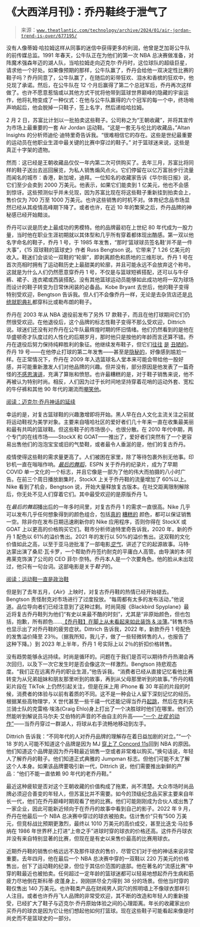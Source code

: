 <!--yml

category: 未分类

date: 2024-05-27 14:59:07

-->

# 《大西洋月刊》：乔丹鞋终于泄气了

> 来源：[`www.theatlantic.com/technology/archive/2024/01/air-jordan-trend-is-over/677195/`](https://www.theatlantic.com/technology/archive/2024/01/air-jordan-trend-is-over/677195/)

没有人像蒂姆·哈拉姆这样从同事的迷信中获得更多的利润，他曾是芝加哥公牛队的前传媒总监。1991 年春天，公牛队正在为他们的第一次 NBA 总决赛做准备，对阵魔术强森年迈的湖人队，当哈拉姆走向迈克尔·乔丹时，这位球队的超级巨星，请求他一个好处。如果像预期的那样，公牛队赢了，乔丹会给他一双决定性比赛的鞋子吗？乔丹同意了，公牛队赢了，在随后的彩带狂欢、泪水和香槟的狂欢中，他兑现了承诺。然后，在公牛队在 12 个月后赢得了第二个总冠军后，乔丹再次这样做了。也许不愿意惹恼或以其他方式干扰将他带到篮球世界巅峰的隐藏的宇宙运作，他将礼物变成了一种仪式：在他与公牛队赢得的六个冠军的每一个中，终场哨声响起后，他会脱掉一只鞋子，签上名字，然后递给哈拉姆。

2 月 2 日，苏富比计划以一批拍卖这些鞋子。公司称之为“王朝收藏”，并将其宣传为市场上最重要的一套 Air Jordan 运动鞋。“这是一套无与伦比的收藏品，”Altan Insights 的分析师迪伦·迪特里奇告诉我。“很难相信它的存在。这些是世纪最重要的运动员在他职业生涯中最关键的比赛中穿过的鞋子。” 对于篮球迷来说，这些是真正十字架的遗物。

然而：这已经是王朝收藏品仅仅一年内第二次可供购买了。去年三月，苏富比将同样的鞋子送出去巡回展览，为私人销售煽风点火。它们停留在以亿万富翁步行流量而闻名的城市：香港，新加坡，迪拜。一位知名的收藏家告诉《华尔街日报》说，它们至少会卖到 2000 万美元。他表示，如果它们能卖到 1 亿美元，他也不会感到惊讶。这些预测似乎并未兑现，因为苏富比现在将这些鞋子重新挂到拍卖会上，售价仅为 700 万至 1000 万美元。也许这些销售的时机不对。体育纪念品市场显然已经从其疫情高峰期下降了。或者也许，在近 10 年的繁荣之后，乔丹品牌的神秘感已经开始黯淡。

乔丹可以说是历史上最成功的男模特。他的品牌最初在上世纪 80 年代成为一股力量，当时他在职业生涯初期就以其体型和几乎所有穿着都体现出酷感。第一双以他名字命名的鞋子，乔丹 1 号，于 1985 年发售，“那时‘篮球球员签名鞋’并不是一件大事”，《15 双球鞋的篮球史》作者 Russ Bengtson 说。它带来了 1.26 亿美元的收入。鞋迷们会谈论一双鞋的“轮廓”，即剥离颜色和质地的三维形状。乔丹 1 号在首次亮相时拥有了运动鞋历史上最甜美的轮廓，并且可能永远不会放弃这个称号。这就是为什么人们仍然愿意穿乔丹 1 号，不仅是与篮球短裤搭配，还可以与牛仔裤、裙子、连衣裙或西装搭配。没有其他篮球运动员能够如此成功地将一双为球场而设计的鞋子转变为日常休闲装的必备品。Kobe Bryant 去世后，他的鞋子变得特别受欢迎，Bengtson 告诉我。但人们不会像乔丹一样，无论是去杂货店还是[总统就职典礼](https://www.gq.com/story/air-jordan-1-diors-inauguration)都穿科比或勒布朗的鞋子。

乔丹在 2003 年从 NBA 退役前发布了另外 17 款鞋子，而且在他打球期间它们仍然很受欢迎。在他退役后，这个品牌的标志性鞋子变得不那么受欢迎，Dittrich 说。球迷们还没有对乔丹在公牛队最辉煌时期的怀旧情绪。他们仍然看到的是他在华盛顿奇才队度过的人性化的后期岁月，那时他只是按他的年龄而言还算不错。乔丹在退役后努力保持纯粹胜利的象征。他继续发布鞋子，但它们[往往](https://www.flightclub.com/air-jordan-22-og-black-dark-amber-white-010525) [是](https://www.flightclub.com/air-jordan-21-og-varsity-red-metallic-silver-black-010380) [丑陋的](https://www.jordan.com/collection/air-jordan-20)。乔丹 19 号——在他停止打球的第二年发售——甚至是[隐秘的](https://stockx.com/jordan-19-og-chrome)，好像感到尴尬一样。在正常情况下，乔丹在 2009 年入选篮球名人堂本来可能会带给他一股好感，并可能重新激发人们对他品牌的兴趣。但并没有，部分原因是他发表了一篇奇怪的[不感恩演讲](https://www.sbnation.com/2009/9/12/1027147/jordans-speech-was-petty-ugly)，充满了算账和愤怒。也许最糟糕的是，对于鞋子销售来说，他不再被认为特别时尚。相反，人们因为过于长时间地坚持穿着花哨的运动外套、宽松的牛仔裤和其他 90 年代的潮流而[嘲笑他](https://wtfismikewearing.tumblr.com/page/2)。

[阅读：迈克尔·乔丹神话的延续](https://www.theatlantic.com/culture/archive/2020/04/michael-jordan-the-last-dance-nba-savior/610687/)

幸运的是，对复古篮球鞋的兴趣激增即将开始。黑人早在白人文化主流关注之前就将运动鞋视为美学对象。主要来自嘻哈社区的爱好者们几十年来一直在收集最美丽和最有共鸣的篮球鞋。但这些鞋子的市场很小，也很分散。在 2010 年代中期，两个专门的在线市场——StockX 和 GOAT——推出了，爱好者们突然有了一个更容易出售他们的泡泡宝宝或旧的气垫鞋，或者最令人垂涎的是，他们的复古乔丹。  

疫情使得这些鞋的需求量更高了。人们被困在家里，除了等待包裹外别无他事。印钞机一直在嗡嗡作响。[*最后的舞蹈*](https://www.theatlantic.com/culture/archive/2020/04/michael-jordan-the-last-dance-nba-savior/610687/)，ESPN 关于乔丹的纪录片，成为了早期 COVID 单一文化的一个标志，并且它像是一部为了他的伟大而拍摄的八小时广告。在前三个周日播放剧集时，StockX 上关于乔丹鞋的流量增加了 60%以上。Nike 看到了机会，Bengtson 说，开始大量释放复古版本。在社交距离限制解除后，你无处不见人们穿着它们。其中最受欢迎的是原版乔丹 1。

在*最后的舞蹈*播出后的一年多时间里，对复古乔丹 1 的需求一直很高。Nike 几乎可以发布几乎任何想象得到的颜色组合，包括[真的](https://www.nicekicks.com/air-jordan-1-high-og-heirloom-555088-202/) [糟糕的](https://sneakernews.com/2021/10/07/air-jordan-1-retro-high-og-volt-summer-2022-release-info/) 颜色，都可以保证销售一空。除非你在发布日期迅速刷新你的 Nike 应用程序，否则你得在 StockX 或 GOAT 上以更高的价格购买它们。鞋市分析师迪特里奇告诉我，2020 年，新的乔丹 1 配色以 61%的溢价售出。2021 年的发行以 50%的溢价售出。这双鞋的文化价值如此之高，以至于亚马逊批准了一部电影[*空气*](https://www.theatlantic.com/culture/archive/2023/04/air-movie-review-nike-ben-affleck-matt-damon/673664/)，讲述了它的起源故事。马特·达蒙出演了桑尼·瓦卡罗，一个帮助乔丹签约耐克的平庸白人高管。由导演的本·阿弗莱克饰演了公司的 CEO 菲尔·奈特。乔丹本人是一个次要角色。他的脸从未出现过，他只有一句台词。这部电影是关于*鞋子*的。

[阅读：运动鞋一直是政治鞋](https://www.theatlantic.com/entertainment/archive/2016/12/sneakers-have-always-been-political-shoes/511628/)

但是到了去年五月，《*Air*》上映时，对复古乔丹鞋的热情已经开始褪去。Bengtson 责怪耐克对市场进行了过度投放。“每周都有太多的发布活动，”他说道。品位导向者们已经注意到了这种过剩。时尚简报《Blackbird Spyplane》最近将复古乔丹鞋列为他们“有史以来最不酷的时刻”，尤其是“非原始颜色，但也包括，抱歉，所有颜色……[【乔丹鞋】在脚上从未看起来如此装饰 & 淡薄](https://www.blackbirdspyplane.com/p/spyplane-best-of-2023-slappy-awards)。”转售市场也显示出了对乔丹鞋的疲劳症状。Dittrich 告诉我，2022 年，新款乔丹 1 号配色的发售溢价降至 23％。（据我所知，我儿子，做了一些轻微转售的人，也报告了这种下降。）到 2023 年上半年，乔丹 1 号实际上以 2％的折扣价格转售。

没有趋势能够永远持续。时尚是循环的。问题在于我们是否可以期待乔丹热潮会再次回归，以及下一次它发生时是否会像这次一样激烈。Bengtson 持悲观态度。“我们正在远离乔丹的职业生涯，”他告诉我。“消费者已经从直接记忆看他比赛转变为从兄弟姐妹和朋友那里听到的故事，再到从父母那里听到的故事。”乔丹的精彩片段在 TikTok 上仍然引起关注，但是在床上用 iPhone 看 30 年前的片段的时候，消费者的体验与以前有着质的不同。这不是一种会让人留下深刻记忆的经历。根据某些高物理学，X 世代甚至一些千禧一代还能记得当乔丹[起跳](https://www.youtube.com/watch?v=L1ChoqrQCrE)，然后在克利夫兰骑士队的克雷格·埃洛(Craig Ehlo)身上打出了一个决胜球时他们在哪里。他们仍然能听到解说员马尔夫·艾伯特的声音的不由自主的升高——[“一个 *壮观* 的动作”](https://www.youtube.com/watch?v=IiSdb16N_Dg)——当乔丹穿过一群湖人，将球从右手流畅地移动到左手。

Dittrich 告诉我：“不同年代的人对乔丹品牌的理解存在着日益加剧的对立。”“一个 18 岁的人可能不知道这个品牌是因为 MJ [穿上了 Concord 11s](https://www.complex.com/sneakers/a/brandon-richard/air-jordan-xi-11-first-time-1995)回到 NBA 的原因。他们知道这个品牌是因为乔丹鞋最近销售一空或者非常难以购买。”换句话说，年轻人了解乔丹的鞋子。他们知道正式典雅的 Jumpman 标志。但他们可能不太了解这个人本身。如果该品牌要吸引新一代，Dittrich 说，他们需要推出新鲜的产品：“他们不能一直依赖 90 年代的老乔丹鞋。”

最近这种疲软是否对这个王朝收藏的价值构成了拖累，尚不清楚。大众市场时尚品牌必须迎合善变的年轻人，但苏富比并不需要。如今的顶级纪念品买家主要来自年长一代，他们在乔丹巅峰时期观看了他的比赛。他们可能刚刚成为合伙人或出售了一家企业，因此可能新近倾向于在乔丹的故事中看到自己的影子。2022 年 9 月，乔丹在他最后一个 NBA 总决赛中穿过的球衣被拍卖。估计售价“只有”500 万美元，但竞标战比预期更激烈，最终以 1010 万美元的高价成交，甚至比迭戈·马拉多纳在 1986 年世界杯上打进“上帝之手”进球时穿的球衣的价格还高。这件乔丹球衣并没有来自特别显著的比赛，但现在是有史以来售价最高的比赛用球衣。

近期乔丹鞋的销售价格远远不及那件球衣的售价，尽管它们对于他的神话来说非常重要。去年四月，他在最后一个 NBA 总决赛中穿的一双鞋以 220 万美元的价格售出，创下了运动鞋的纪录，但位于其估价范围的底部。他在著名的“流感比赛”中穿的鞋最近也被拍卖。任何超过一定年龄的篮球迷都可以轻易地想起乔丹生病和筋疲力尽地倒在斯科蒂·皮蓬身上，刚刚拼尽全力得到 38 分的场景。但他当时穿的鞋仅售出 140 万美元。也许鞋类产品在财阀男人洞穴的照明墙上不像球衣那样引人注目。或者也许乔丹飞人品牌的非常受欢迎，其不断的改造和年轻人的重新接受，已经扩大了鞋子与迈克尔·乔丹原始体验之间的心理距离。年长的收藏家出价买乔丹的球衣是因为它让他们想起他如何打篮球。现在这些鞋子可能看起来像是时尚史而不是篮球史的一部分。
